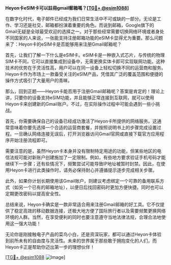**Heyon卡eSIM卡可以註冊gmail郵箱嗎？[[TG💪+ @esim1088](https://t.me/s/esim1088)]**

在数字化时代，电子邮件已经成为我们日常生活中不可或缺的一部分。无论是工作、学习还是社交，邮箱都扮演着重要的角色。而说到邮箱，Google旗下的Gmail无疑是全球最受欢迎的选择之一。对于那些经常需要切换网络环境或者身处不同国家的人来说，一张能支持注册邮箱功能的eSIM卡显得尤为重要。那么问题来了：Heyon卡的eSIM卡是否能够用来注册Gmail邮箱呢？

首先，让我们了解一下什么是eSIM卡。eSIM卡是一种嵌入式芯片，与传统的物理SIM卡不同，它可以直接集成到设备中，无需更换实体卡即可实现联网功能。这种技术的优势在于灵活性高，用户可以在同一设备上轻松切换不同的运营商和服务。Heyon卡作为市场上一款备受关注的eSIM产品，凭借其广泛的覆盖范围和便捷的操作方式吸引了大量用户的青睐。

那么，回到正题——Heyon卡能否用于注册Gmail邮箱呢？答案是肯定的！理论上讲，只要你的设备支持eSIM功能，并且能够正常连接到互联网，就可以使用Heyon卡来创建新的Gmail账户。不过，在实际操作过程中可能会遇到一些小挑战。

首先，你需要确保自己的设备已经成功激活了Heyon卡所提供的网络服务。这通常意味着你要先选择一个合适的运营商套餐，并按照说明书上的步骤完成设置过程。一旦确认网络连接无误后，打开浏览器访问Gmail官网或直接下载官方应用程序开始注册流程即可。

需要注意的是，虽然Heyon卡本身并没有限制特定用途的功能，但某些地区的电信法规可能对新账户创建施加了一定限制。例如，有些地方要求验证手机号码才能继续下一步骤；还有些情况下，频繁尝试可能导致IP地址被暂时封禁。因此，在使用Heyon卡进行此类操作时，请务必保持耐心并遵循提示逐步完成相关步骤。

此外，如果你计划长期使用该Gmail账户，则建议考虑绑定一个可靠的备用联系方式（如另一个已有的邮箱地址），以便日后找回密码时更加方便快捷。同时也可以定期更改密码以提高安全性。

总结来说，Heyon卡确实是一款非常适合用来注册Gmail邮箱的好工具。它不仅提供了稳定高效的移动数据连接，还极大地方便了国际旅行者以及需要频繁更换网络环境的人群。当然，在享受便利的同时也要注意遵守当地法律法规，合理合法地使用这一强大功能！

无论你是刚接触电子产品的菜鸟小白，还是资深玩家，都可以通过Heyon卡体验到前所未有的自由度与灵活性。未来的世界属于那些敢于拥抱变化的人们，而Heyon卡正是帮助你迈出第一步的理想伙伴！

[[TG💪+ @esim1088](https://t.me/s/esim1088) ![Image](https://i.postimg.cc/4NQfJmqS/Snipaste-2025-05-13-00-14-12.png)]